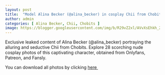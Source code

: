 ```yaml
---
layout: post
title:  "Model Alina Becker (@alina_becker) in cosplay Chii from Chobits - 28 leaked photos from Onlyfans, Patreon, and Fansly"
author: admin
categories: [ Alina Becker, Chii, Chobits ]
image: https://blogger.googleusercontent.com/img/b/R29vZ2xl/AVvXsEhkh_2sn0cyGJit4CSnYsWsFV6N6AE433jplJJ-B-ykivXVxaQMHEpl6dMprWWVPbrvLD6hXZ2guZi8F5yaiq0nOJy7Bj3xlJzCkv1PcP2gqKMRfGLYKRYocPfWTglYFo4A-5QRi2ijGlX7tzQDoYJnVWWwqkPxxnU3-HoRjAPXgvUmbMpsEysUyIqjD_aI/s1600/01.webp
---
```


Exclusive leaked content of Alina Becker (@alina_becker) portraying the alluring and seductive Chii from Chobits. Explore 28 scorching nude cosplay photos of this captivating character, obtained from Onlyfans, Patreon, and Fansly.

<p>You can download all photos by clicking <a href="http://ouo.io/qs/OzRuKBTK?s=https://www.mediafire.com/file/azskncjupapbm58/Model+Alina+Becker+(@alina_becker)+in+cosplay+Chii+from+Chobits+-+28+leaked+photos+from+Onlyfans,+Patreon,+and+Fansly.rar/file">here&nbsp;</a></p>

<div class="separator" style="clear: both;"><a href="https://blogger.googleusercontent.com/img/b/R29vZ2xl/AVvXsEhkh_2sn0cyGJit4CSnYsWsFV6N6AE433jplJJ-B-ykivXVxaQMHEpl6dMprWWVPbrvLD6hXZ2guZi8F5yaiq0nOJy7Bj3xlJzCkv1PcP2gqKMRfGLYKRYocPfWTglYFo4A-5QRi2ijGlX7tzQDoYJnVWWwqkPxxnU3-HoRjAPXgvUmbMpsEysUyIqjD_aI/s1600/01.webp" style="display: block; padding: 1em 0; text-align: center; "><img alt="" border="0" data-original-height="1920" data-original-width="1280" src="https://blogger.googleusercontent.com/img/b/R29vZ2xl/AVvXsEhkh_2sn0cyGJit4CSnYsWsFV6N6AE433jplJJ-B-ykivXVxaQMHEpl6dMprWWVPbrvLD6hXZ2guZi8F5yaiq0nOJy7Bj3xlJzCkv1PcP2gqKMRfGLYKRYocPfWTglYFo4A-5QRi2ijGlX7tzQDoYJnVWWwqkPxxnU3-HoRjAPXgvUmbMpsEysUyIqjD_aI/s1600/01.webp"/></a></div><div class="separator" style="clear: both;"><a href="https://blogger.googleusercontent.com/img/b/R29vZ2xl/AVvXsEiV6W53ei3Ujs4EI0B8ghAAxTCBHvwF_QYxJfHS2esW-7PmVpi07tUwpPwDQkPP9MMRZ6VslTlmWqNqo_W2EX5KE9ZxqZ-faBf-EMAY_RX-anVoePi-904ENU884A-NQVW9vSpsUSekrDt2Ziou-Oenm_EhyphenhyphenMhDP-qQCGMnD6Q39mUkcvta16DDmZ_vEHxB/s1600/02.webp" style="display: block; padding: 1em 0; text-align: center; "><img alt="" border="0" data-original-height="1920" data-original-width="1280" src="https://blogger.googleusercontent.com/img/b/R29vZ2xl/AVvXsEiV6W53ei3Ujs4EI0B8ghAAxTCBHvwF_QYxJfHS2esW-7PmVpi07tUwpPwDQkPP9MMRZ6VslTlmWqNqo_W2EX5KE9ZxqZ-faBf-EMAY_RX-anVoePi-904ENU884A-NQVW9vSpsUSekrDt2Ziou-Oenm_EhyphenhyphenMhDP-qQCGMnD6Q39mUkcvta16DDmZ_vEHxB/s1600/02.webp"/></a></div><div class="separator" style="clear: both;"><a href="https://blogger.googleusercontent.com/img/b/R29vZ2xl/AVvXsEjEQIH45xk2dHIsbhhBXKHa1cq1Q3zb44ZToyM9kEi0g3hpazJxcQdHBh7zLRRM_5ZprimzX19d_0geVx4_20-eX5PXDw0M0944SB9TX8tJZ8bF3ru16N9meu_hrhvgTcWGTN4_jkM2GBLa-_X1aKowuqiKWYi4AVObo3rcY2Qf2IuQZzsgahGf5xRXVLUJ/s1600/03.webp" style="display: block; padding: 1em 0; text-align: center; "><img alt="" border="0" data-original-height="1920" data-original-width="1280" src="https://blogger.googleusercontent.com/img/b/R29vZ2xl/AVvXsEjEQIH45xk2dHIsbhhBXKHa1cq1Q3zb44ZToyM9kEi0g3hpazJxcQdHBh7zLRRM_5ZprimzX19d_0geVx4_20-eX5PXDw0M0944SB9TX8tJZ8bF3ru16N9meu_hrhvgTcWGTN4_jkM2GBLa-_X1aKowuqiKWYi4AVObo3rcY2Qf2IuQZzsgahGf5xRXVLUJ/s1600/03.webp"/></a></div><div class="separator" style="clear: both;"><a href="https://blogger.googleusercontent.com/img/b/R29vZ2xl/AVvXsEgHNdF0U97xr6l4qGU-v4y5eU9j05Ca3j7ez_LzTWJCTcre76QsrmUZwi4yH1PxK2dWwddv9WIFDYNCdMTAyE2H76UjIpV2oI0AMAHxC4qBfiuZ7xWSc896dNn1g89EnEWZs4ZmPwwYuyuuNuO6WaY6jS9eh5ftrv3sn4wBWZKUvqPSVlL4gewIGU_H3mj0/s1600/04.webp" style="display: block; padding: 1em 0; text-align: center; "><img alt="" border="0" data-original-height="853" data-original-width="1280" src="https://blogger.googleusercontent.com/img/b/R29vZ2xl/AVvXsEgHNdF0U97xr6l4qGU-v4y5eU9j05Ca3j7ez_LzTWJCTcre76QsrmUZwi4yH1PxK2dWwddv9WIFDYNCdMTAyE2H76UjIpV2oI0AMAHxC4qBfiuZ7xWSc896dNn1g89EnEWZs4ZmPwwYuyuuNuO6WaY6jS9eh5ftrv3sn4wBWZKUvqPSVlL4gewIGU_H3mj0/s1600/04.webp"/></a></div><div class="separator" style="clear: both;"><a href="https://blogger.googleusercontent.com/img/b/R29vZ2xl/AVvXsEhKPgymTYsvSuS6ST9R1gu0A_Yk6mZjRLp7l0KQ7GZWl2fH0otwpkc_Zwaef-c_7lktfzyAr_gyBH6Gmqvyco-Pyjw-XgOruYOASOQ8fIifysGlCvtZIUBXu4S2aaqAUNXtPOBd7mOJgAL3Am1iTZ2Xau4nvrtXREmfHW71zLr62twMZ90_5BxosF49yv0A/s1600/05.webp" style="display: block; padding: 1em 0; text-align: center; "><img alt="" border="0" data-original-height="1920" data-original-width="1280" src="https://blogger.googleusercontent.com/img/b/R29vZ2xl/AVvXsEhKPgymTYsvSuS6ST9R1gu0A_Yk6mZjRLp7l0KQ7GZWl2fH0otwpkc_Zwaef-c_7lktfzyAr_gyBH6Gmqvyco-Pyjw-XgOruYOASOQ8fIifysGlCvtZIUBXu4S2aaqAUNXtPOBd7mOJgAL3Am1iTZ2Xau4nvrtXREmfHW71zLr62twMZ90_5BxosF49yv0A/s1600/05.webp"/></a></div><div class="separator" style="clear: both;"><a href="https://blogger.googleusercontent.com/img/b/R29vZ2xl/AVvXsEjoTcMiz1HTvRO53_3qK7g1Rt6oBWGBTW92mhkKEngoBg0vOfBmPy7NdUVViV6StuTRQmfyYawEKZu-GtYrYS0E7U0WLHA44J0UyVDcb57tPVLUpGNYDmMgCaB4D4OTGljLUiKBm25P5YSui_DUVVfFxLKQYLUUNWUSlKuyHBqzkgYTuDuRT2TCw1of1BLp/s1600/06.webp" style="display: block; padding: 1em 0; text-align: center; "><img alt="" border="0" data-original-height="1920" data-original-width="1280" src="https://blogger.googleusercontent.com/img/b/R29vZ2xl/AVvXsEjoTcMiz1HTvRO53_3qK7g1Rt6oBWGBTW92mhkKEngoBg0vOfBmPy7NdUVViV6StuTRQmfyYawEKZu-GtYrYS0E7U0WLHA44J0UyVDcb57tPVLUpGNYDmMgCaB4D4OTGljLUiKBm25P5YSui_DUVVfFxLKQYLUUNWUSlKuyHBqzkgYTuDuRT2TCw1of1BLp/s1600/06.webp"/></a></div><div class="separator" style="clear: both;"><a href="https://blogger.googleusercontent.com/img/b/R29vZ2xl/AVvXsEigSpoLCOktcgw2NfGJa9LAC-SWRR37d11zNnOJD-_j8ZYqbS16eKx90y7OHujuA9g5M2Fj03yGuVTk0HiSfjTaZuebZqsxE7gpTjRp4XawdjfP0yznn1jdqqbHlQjZ1Omi9rcBBpryU4vVgrSnm35Jkmtm2ZGoeoQUUE0QcVdHZIfwBXcYZ7OZH460MgxL/s1600/07.webp" style="display: block; padding: 1em 0; text-align: center; "><img alt="" border="0" data-original-height="1920" data-original-width="1280" src="https://blogger.googleusercontent.com/img/b/R29vZ2xl/AVvXsEigSpoLCOktcgw2NfGJa9LAC-SWRR37d11zNnOJD-_j8ZYqbS16eKx90y7OHujuA9g5M2Fj03yGuVTk0HiSfjTaZuebZqsxE7gpTjRp4XawdjfP0yznn1jdqqbHlQjZ1Omi9rcBBpryU4vVgrSnm35Jkmtm2ZGoeoQUUE0QcVdHZIfwBXcYZ7OZH460MgxL/s1600/07.webp"/></a></div><div class="separator" style="clear: both;"><a href="https://blogger.googleusercontent.com/img/b/R29vZ2xl/AVvXsEi-9oNFsmC0lwFU-4EJxDVl-qH5u2pjSlt17bkLa66tmRxCR2C_iylSydveWeZwfUYzjn4Gtu9S4tC_Z5MRSfKrDm38Tz9m5T0ySCVJgiHkj-5xv7mRS7dGuvkScaz8YovCyFiO29bbpRiDuCDaEMLrwqeYJaHQ1rLCHr9Ya_mEn5v5ADl8FXOWTI6AIO84/s1600/08.webp" style="display: block; padding: 1em 0; text-align: center; "><img alt="" border="0" data-original-height="1920" data-original-width="1280" src="https://blogger.googleusercontent.com/img/b/R29vZ2xl/AVvXsEi-9oNFsmC0lwFU-4EJxDVl-qH5u2pjSlt17bkLa66tmRxCR2C_iylSydveWeZwfUYzjn4Gtu9S4tC_Z5MRSfKrDm38Tz9m5T0ySCVJgiHkj-5xv7mRS7dGuvkScaz8YovCyFiO29bbpRiDuCDaEMLrwqeYJaHQ1rLCHr9Ya_mEn5v5ADl8FXOWTI6AIO84/s1600/08.webp"/></a></div><div class="separator" style="clear: both;"><a href="https://blogger.googleusercontent.com/img/b/R29vZ2xl/AVvXsEgIdcv0KCL_3ctmhBshyphenhyphenmi3SWl2uudoNX_Q_FgDuVmi44fxcV-r3ERCDPXHtnCuVvUHcr_u9bp8z4COO2foQdBy12XJJQdJGITVHwcMPlpmU-tJfwxCHu3AjqfMSo_9PAWcjxTMxT0ahErhjLmJsH73a9Bgs6ip9w-OZG6pQVO1s8rH2yUhi1oz_XAxWJNa/s1600/09.webp" style="display: block; padding: 1em 0; text-align: center; "><img alt="" border="0" data-original-height="1920" data-original-width="1280" src="https://blogger.googleusercontent.com/img/b/R29vZ2xl/AVvXsEgIdcv0KCL_3ctmhBshyphenhyphenmi3SWl2uudoNX_Q_FgDuVmi44fxcV-r3ERCDPXHtnCuVvUHcr_u9bp8z4COO2foQdBy12XJJQdJGITVHwcMPlpmU-tJfwxCHu3AjqfMSo_9PAWcjxTMxT0ahErhjLmJsH73a9Bgs6ip9w-OZG6pQVO1s8rH2yUhi1oz_XAxWJNa/s1600/09.webp"/></a></div><div class="separator" style="clear: both;"><a href="https://blogger.googleusercontent.com/img/b/R29vZ2xl/AVvXsEglSkyBjG34El5iLmGSZTL3duvy9F5mIcNCsv5EtUKrO4yxdhTEkLadcPhOe2upNJBAxQCa70AIxYmhfs-1nd8gIhQ8be1Ko-QOYpPFy0FKT_CQ-3gNh0556d0HQvoVTiszY3v9sQ4Nt2hI7StTycwxI0DxhsQh__PDc70qPcE7IPd5uObVcds2V5bmZ_g3/s1600/10.webp" style="display: block; padding: 1em 0; text-align: center; "><img alt="" border="0" data-original-height="1920" data-original-width="1280" src="https://blogger.googleusercontent.com/img/b/R29vZ2xl/AVvXsEglSkyBjG34El5iLmGSZTL3duvy9F5mIcNCsv5EtUKrO4yxdhTEkLadcPhOe2upNJBAxQCa70AIxYmhfs-1nd8gIhQ8be1Ko-QOYpPFy0FKT_CQ-3gNh0556d0HQvoVTiszY3v9sQ4Nt2hI7StTycwxI0DxhsQh__PDc70qPcE7IPd5uObVcds2V5bmZ_g3/s1600/10.webp"/></a></div><div class="separator" style="clear: both;"><a href="https://blogger.googleusercontent.com/img/b/R29vZ2xl/AVvXsEhMFHSqjMGrw22eqsH4qklW14jUw407RjHIEFOkzySxPAag0GABpsoFTcpfDE3luvbvT9aZXgkkjgv0SAAs1TBzx-61ve_uOPmMCLo_uLO5KGDjmxDd_PrfQV6EuzlEz5d6pDF2dsyg0ekdrchyphenhyphenIAXCcRx3083guxFKAePfMWPtDpMdqIZnK96g2uSsk2SC/s1600/11.webp" style="display: block; padding: 1em 0; text-align: center; "><img alt="" border="0" data-original-height="1920" data-original-width="1280" src="https://blogger.googleusercontent.com/img/b/R29vZ2xl/AVvXsEhMFHSqjMGrw22eqsH4qklW14jUw407RjHIEFOkzySxPAag0GABpsoFTcpfDE3luvbvT9aZXgkkjgv0SAAs1TBzx-61ve_uOPmMCLo_uLO5KGDjmxDd_PrfQV6EuzlEz5d6pDF2dsyg0ekdrchyphenhyphenIAXCcRx3083guxFKAePfMWPtDpMdqIZnK96g2uSsk2SC/s1600/11.webp"/></a></div><div class="separator" style="clear: both;"><a href="https://blogger.googleusercontent.com/img/b/R29vZ2xl/AVvXsEjQpWVOej95W1Akq7urKwMqU_1LYxJWnaTLus_GhpnS6yD4CoG4aWsFQ-XEDiqh-W-Dm639mbj7NRAZkOkVZTldmCGVnHCBtY-3nprefAV4hqK0YW6MdfKxbwac5xLwCn5XrHsiNTG2nhHu4D1EYdmwyWUJz9Innhq3RDjcvlcqJJrs4q5ec2UKO1yKI5Oi/s1600/12.webp" style="display: block; padding: 1em 0; text-align: center; "><img alt="" border="0" data-original-height="1920" data-original-width="1280" src="https://blogger.googleusercontent.com/img/b/R29vZ2xl/AVvXsEjQpWVOej95W1Akq7urKwMqU_1LYxJWnaTLus_GhpnS6yD4CoG4aWsFQ-XEDiqh-W-Dm639mbj7NRAZkOkVZTldmCGVnHCBtY-3nprefAV4hqK0YW6MdfKxbwac5xLwCn5XrHsiNTG2nhHu4D1EYdmwyWUJz9Innhq3RDjcvlcqJJrs4q5ec2UKO1yKI5Oi/s1600/12.webp"/></a></div><div class="separator" style="clear: both;"><a href="https://blogger.googleusercontent.com/img/b/R29vZ2xl/AVvXsEi8mhbmRO-USoZEpixBTJtrD0wIV7_SrTGP8dt2HFlu0rsXF90iS1fSFtHcHIfVH2jLypWRfvvlb-DJQkOhtwAv-CHIBj3etSjWDrJ6QGN21rNz2UJT0YAFz4NvSrHj0F7zC27kw9n05xwq_EuyTLi6tmFB1wYhRbbX7fOeZi-uwHLaLE-r4QJIwv0ROwKt/s1600/13.webp" style="display: block; padding: 1em 0; text-align: center; "><img alt="" border="0" data-original-height="1920" data-original-width="1280" src="https://blogger.googleusercontent.com/img/b/R29vZ2xl/AVvXsEi8mhbmRO-USoZEpixBTJtrD0wIV7_SrTGP8dt2HFlu0rsXF90iS1fSFtHcHIfVH2jLypWRfvvlb-DJQkOhtwAv-CHIBj3etSjWDrJ6QGN21rNz2UJT0YAFz4NvSrHj0F7zC27kw9n05xwq_EuyTLi6tmFB1wYhRbbX7fOeZi-uwHLaLE-r4QJIwv0ROwKt/s1600/13.webp"/></a></div><div class="separator" style="clear: both;"><a href="https://blogger.googleusercontent.com/img/b/R29vZ2xl/AVvXsEiq1CgvIPSnoIgot1UycmyGuWFHDJoce1jphkeCwcQ0HkhD9SwJoUDtrsYYwKK6tz5LAeANVobqyeGfJBqve0qhCxnWoVJ4rWSiRwSJfJs-qhAIFYHQaGbPex9rOS-seK5hpwmNhQ0MKXNfbTyc34gOEioEzGEm1TJ2WvFKAaRYrmL-hbX-yNvxJGjtbc54/s1600/14.webp" style="display: block; padding: 1em 0; text-align: center; "><img alt="" border="0" data-original-height="1920" data-original-width="1280" src="https://blogger.googleusercontent.com/img/b/R29vZ2xl/AVvXsEiq1CgvIPSnoIgot1UycmyGuWFHDJoce1jphkeCwcQ0HkhD9SwJoUDtrsYYwKK6tz5LAeANVobqyeGfJBqve0qhCxnWoVJ4rWSiRwSJfJs-qhAIFYHQaGbPex9rOS-seK5hpwmNhQ0MKXNfbTyc34gOEioEzGEm1TJ2WvFKAaRYrmL-hbX-yNvxJGjtbc54/s1600/14.webp"/></a></div><div class="separator" style="clear: both;"><a href="https://blogger.googleusercontent.com/img/b/R29vZ2xl/AVvXsEjiWb2sCGYkURs2NLjxzuE1QCIdWwMFv34F7UHZxCQ1V_1gr_RRwQaD5DB1KnJN_OClmxUfWMiZ0eAQ3PDfNpOhyphenhyphenadpkWU-dDTQKTgc27fa1QKRFBkiJ144qhInQs5J-0spoSb8hLQ6TcdynrMLnT2giaE_72-s65KhuJ7Fu29R8cRMZ65kSjKjjIpcUADm/s1600/15.webp" style="display: block; padding: 1em 0; text-align: center; "><img alt="" border="0" data-original-height="1920" data-original-width="1280" src="https://blogger.googleusercontent.com/img/b/R29vZ2xl/AVvXsEjiWb2sCGYkURs2NLjxzuE1QCIdWwMFv34F7UHZxCQ1V_1gr_RRwQaD5DB1KnJN_OClmxUfWMiZ0eAQ3PDfNpOhyphenhyphenadpkWU-dDTQKTgc27fa1QKRFBkiJ144qhInQs5J-0spoSb8hLQ6TcdynrMLnT2giaE_72-s65KhuJ7Fu29R8cRMZ65kSjKjjIpcUADm/s1600/15.webp"/></a></div><div class="separator" style="clear: both;"><a href="https://blogger.googleusercontent.com/img/b/R29vZ2xl/AVvXsEgxAoJupcvknymPYHjjPEMHQCHPLlmKveycGPqKwelJ3DAq8RcjbSwLwJaUJH9GoQ6SSGVT8rDyn5z0Vt9ni8UA2FA6X3I-ppS4euK8HJ6ol22CeEpkxgWSNwSBWIlCNvK01-kteHll07woKH7LdhcKmuIhqzsuHXFDo_vu1qy2tclCyLTB7wW1VRBmB8Af/s1600/16.webp" style="display: block; padding: 1em 0; text-align: center; "><img alt="" border="0" data-original-height="1920" data-original-width="1280" src="https://blogger.googleusercontent.com/img/b/R29vZ2xl/AVvXsEgxAoJupcvknymPYHjjPEMHQCHPLlmKveycGPqKwelJ3DAq8RcjbSwLwJaUJH9GoQ6SSGVT8rDyn5z0Vt9ni8UA2FA6X3I-ppS4euK8HJ6ol22CeEpkxgWSNwSBWIlCNvK01-kteHll07woKH7LdhcKmuIhqzsuHXFDo_vu1qy2tclCyLTB7wW1VRBmB8Af/s1600/16.webp"/></a></div><div class="separator" style="clear: both;"><a href="https://blogger.googleusercontent.com/img/b/R29vZ2xl/AVvXsEgZsTR8DWOn9IgBnWCqen9julKj-1ctPTtaxx1tPyE1HYC0_ntorpVz8bZFrYPLma6O6SDZxnNSzt4JvsJgTBcIdA-nvlsCFVt30aGDtx_Ltt2qb3GKlUtnlbSGAyuupm1dfqoz2B6YgvWesJFd5qrwu6f2hAfBo8xSUsdS4RWNI9T7FTIdQV68iSP-xjYw/s1600/17.webp" style="display: block; padding: 1em 0; text-align: center; "><img alt="" border="0" data-original-height="1920" data-original-width="1280" src="https://blogger.googleusercontent.com/img/b/R29vZ2xl/AVvXsEgZsTR8DWOn9IgBnWCqen9julKj-1ctPTtaxx1tPyE1HYC0_ntorpVz8bZFrYPLma6O6SDZxnNSzt4JvsJgTBcIdA-nvlsCFVt30aGDtx_Ltt2qb3GKlUtnlbSGAyuupm1dfqoz2B6YgvWesJFd5qrwu6f2hAfBo8xSUsdS4RWNI9T7FTIdQV68iSP-xjYw/s1600/17.webp"/></a></div><div class="separator" style="clear: both;"><a href="https://blogger.googleusercontent.com/img/b/R29vZ2xl/AVvXsEh-LUvaSe9l7UCxAAHKmSAiyzPvYENiy_vVQQgv2ZK4cB-BqDmgLVbmhNFrDq26wyb6v_-OTwHBFfu9yO5E17TgeXS775MG1fX0RduPswFLlTVMkbnb6Ifn_wQ0qGTfrtIMdo3LqwlsBZaFS1xvwPKvCxJBlrrP8-MlughrIw6YmG2Q3HofKTMEWmPhcifT/s1600/18.webp" style="display: block; padding: 1em 0; text-align: center; "><img alt="" border="0" data-original-height="1920" data-original-width="1280" src="https://blogger.googleusercontent.com/img/b/R29vZ2xl/AVvXsEh-LUvaSe9l7UCxAAHKmSAiyzPvYENiy_vVQQgv2ZK4cB-BqDmgLVbmhNFrDq26wyb6v_-OTwHBFfu9yO5E17TgeXS775MG1fX0RduPswFLlTVMkbnb6Ifn_wQ0qGTfrtIMdo3LqwlsBZaFS1xvwPKvCxJBlrrP8-MlughrIw6YmG2Q3HofKTMEWmPhcifT/s1600/18.webp"/></a></div><div class="separator" style="clear: both;"><a href="https://blogger.googleusercontent.com/img/b/R29vZ2xl/AVvXsEi5pYa-HxOxYj_ge95fGhycQUm0Psc7CdDj17W27GnYVNhGhTvYjGINbJwqdLmiDzAEKJdrtwKxCFDOcp3qr29EeBzfHwEBi-7qx_IVFhqg-IUkQFZzwsz7oMGD7W7WAYINIFFrluANI6wftej6PWgxljBvLgIk3RQOe6w5WPD6xIEM6eZZ4V0ICoIWpgYk/s1600/19.webp" style="display: block; padding: 1em 0; text-align: center; "><img alt="" border="0" data-original-height="853" data-original-width="1280" src="https://blogger.googleusercontent.com/img/b/R29vZ2xl/AVvXsEi5pYa-HxOxYj_ge95fGhycQUm0Psc7CdDj17W27GnYVNhGhTvYjGINbJwqdLmiDzAEKJdrtwKxCFDOcp3qr29EeBzfHwEBi-7qx_IVFhqg-IUkQFZzwsz7oMGD7W7WAYINIFFrluANI6wftej6PWgxljBvLgIk3RQOe6w5WPD6xIEM6eZZ4V0ICoIWpgYk/s1600/19.webp"/></a></div><div class="separator" style="clear: both;"><a href="https://blogger.googleusercontent.com/img/b/R29vZ2xl/AVvXsEhp7AOOg5Ke_o9Fy1iWe22BqTNkkFjgAKeemRBauV5zENNHEi0IlHCbh-DCPTL2RcBA2LXEtN3OFEU_Y9eXWMGjULpuQV2tG0e-ioXfZlgNDCD5iTBd4l3He-2ydj72n_fwNGARX9zO8uIjViMhmHGoWOstujnJ-FBPMJzdOEg19UGITlE5-6uxdOlOljOi/s1600/20.webp" style="display: block; padding: 1em 0; text-align: center; "><img alt="" border="0" data-original-height="1920" data-original-width="1280" src="https://blogger.googleusercontent.com/img/b/R29vZ2xl/AVvXsEhp7AOOg5Ke_o9Fy1iWe22BqTNkkFjgAKeemRBauV5zENNHEi0IlHCbh-DCPTL2RcBA2LXEtN3OFEU_Y9eXWMGjULpuQV2tG0e-ioXfZlgNDCD5iTBd4l3He-2ydj72n_fwNGARX9zO8uIjViMhmHGoWOstujnJ-FBPMJzdOEg19UGITlE5-6uxdOlOljOi/s1600/20.webp"/></a></div><div class="separator" style="clear: both;"><a href="https://blogger.googleusercontent.com/img/b/R29vZ2xl/AVvXsEgfTkUSdm9ceHEDyQf_GHc7Jml5sb6wl_0loDXr8CnoYZU4mzcpb-wadB3px3BoQOgSwwET3p6RJsZOOvp5_mH08fkLuU9d-WALSgDVEHsumzVB6mJYpuGCbWPHoO9JP_u6ON3tgXHikao6WVRmLxK7bxYdIW6zSeRu4CfphBZhkwvfypPZs1inbBr9gLKX/s1600/21.webp" style="display: block; padding: 1em 0; text-align: center; "><img alt="" border="0" data-original-height="853" data-original-width="1280" src="https://blogger.googleusercontent.com/img/b/R29vZ2xl/AVvXsEgfTkUSdm9ceHEDyQf_GHc7Jml5sb6wl_0loDXr8CnoYZU4mzcpb-wadB3px3BoQOgSwwET3p6RJsZOOvp5_mH08fkLuU9d-WALSgDVEHsumzVB6mJYpuGCbWPHoO9JP_u6ON3tgXHikao6WVRmLxK7bxYdIW6zSeRu4CfphBZhkwvfypPZs1inbBr9gLKX/s1600/21.webp"/></a></div><div class="separator" style="clear: both;"><a href="https://blogger.googleusercontent.com/img/b/R29vZ2xl/AVvXsEh1jP987GhN7BWI5pJfmBo-MO1jOS2g-aRBcXPNf8k6kuvmVLElY1u620fRgtll8JLDk081fV3OHNtEw8YQ9YwWhC9mA3Q-8G1ZGqliZwGRwZXOmJMBKLIEXz5c0mEEmPjykJQY1i4KJba0ab1Buvaa_Z-_6bUu7MvxNK5jeaOEM9HtMwtCPzHUujR94OiN/s1600/22.webp" style="display: block; padding: 1em 0; text-align: center; "><img alt="" border="0" data-original-height="853" data-original-width="1280" src="https://blogger.googleusercontent.com/img/b/R29vZ2xl/AVvXsEh1jP987GhN7BWI5pJfmBo-MO1jOS2g-aRBcXPNf8k6kuvmVLElY1u620fRgtll8JLDk081fV3OHNtEw8YQ9YwWhC9mA3Q-8G1ZGqliZwGRwZXOmJMBKLIEXz5c0mEEmPjykJQY1i4KJba0ab1Buvaa_Z-_6bUu7MvxNK5jeaOEM9HtMwtCPzHUujR94OiN/s1600/22.webp"/></a></div><div class="separator" style="clear: both;"><a href="https://blogger.googleusercontent.com/img/b/R29vZ2xl/AVvXsEgyiYW71RLLenN_F5ht7E856bavJwuSq_r2jm_EJd2vWALSjYcXOSYT9G51QI1EgGG3LpZLeQn2944H6i74zvB1Bimx7iqcqZqd9uQqTfkzFIUHUZf5cdRPfk4-y4Y25_lJbo3geT74FiPPE8xEkwHojdvV98ypmBXOw3ANtPbeyMy07bWzjeV1tvtVqeAk/s1600/23.webp" style="display: block; padding: 1em 0; text-align: center; "><img alt="" border="0" data-original-height="1725" data-original-width="1280" src="https://blogger.googleusercontent.com/img/b/R29vZ2xl/AVvXsEgyiYW71RLLenN_F5ht7E856bavJwuSq_r2jm_EJd2vWALSjYcXOSYT9G51QI1EgGG3LpZLeQn2944H6i74zvB1Bimx7iqcqZqd9uQqTfkzFIUHUZf5cdRPfk4-y4Y25_lJbo3geT74FiPPE8xEkwHojdvV98ypmBXOw3ANtPbeyMy07bWzjeV1tvtVqeAk/s1600/23.webp"/></a></div><div class="separator" style="clear: both;"><a href="https://blogger.googleusercontent.com/img/b/R29vZ2xl/AVvXsEiZ2AtSWA36D_vr_WlQjtdxgcrKaq51_KCLzwbKILdMTSf6B-NPG3sC8dJ1FTMApqCF_lrlLMk3VFICRuFSsNYnaRnJd0GhSnsvyYuNLsnOAY5BvlEJAnv_J7QXw3tfArVVlTAHeQwqGwhNxds64YwBqmLz7IGvRZilbQ4jPdlIq9nsPj7tg7dGj_nUq8JW/s1600/24.webp" style="display: block; padding: 1em 0; text-align: center; "><img alt="" border="0" data-original-height="1707" data-original-width="1280" src="https://blogger.googleusercontent.com/img/b/R29vZ2xl/AVvXsEiZ2AtSWA36D_vr_WlQjtdxgcrKaq51_KCLzwbKILdMTSf6B-NPG3sC8dJ1FTMApqCF_lrlLMk3VFICRuFSsNYnaRnJd0GhSnsvyYuNLsnOAY5BvlEJAnv_J7QXw3tfArVVlTAHeQwqGwhNxds64YwBqmLz7IGvRZilbQ4jPdlIq9nsPj7tg7dGj_nUq8JW/s1600/24.webp"/></a></div><div class="separator" style="clear: both;"><a href="https://blogger.googleusercontent.com/img/b/R29vZ2xl/AVvXsEi6mIyMqU3sABpxXVqYwkEviUXLqAXoQ_xxxk72ceFeeps5ZxMvPPxkVGkVxUAaf5HniWWSESI9V-hSfB3JvaUjlbJWFKsVOF4qG_ETx14plZQ_HkPdKlshx0A0LxQs7DMOy3PJ4uAC0UFhjxm0lJrN-U-bYXQ5_XtZLqz78EUVhxPFhBZpa0eVfKm3IHqR/s1600/25.webp" style="display: block; padding: 1em 0; text-align: center; "><img alt="" border="0" data-original-height="1707" data-original-width="1280" src="https://blogger.googleusercontent.com/img/b/R29vZ2xl/AVvXsEi6mIyMqU3sABpxXVqYwkEviUXLqAXoQ_xxxk72ceFeeps5ZxMvPPxkVGkVxUAaf5HniWWSESI9V-hSfB3JvaUjlbJWFKsVOF4qG_ETx14plZQ_HkPdKlshx0A0LxQs7DMOy3PJ4uAC0UFhjxm0lJrN-U-bYXQ5_XtZLqz78EUVhxPFhBZpa0eVfKm3IHqR/s1600/25.webp"/></a></div><div class="separator" style="clear: both;"><a href="https://blogger.googleusercontent.com/img/b/R29vZ2xl/AVvXsEj3wLXnQW4Ih0W-IWq5YX0pnrVWtbHa-tiieQeMSRPkbV_UZZ97RojPbbgmweTgsmDuQ_H2ILbLWGQqNSRCOL5fUlWG1sAIWPbzEsbAPc9tYU-gXfj-4Q0kIr-zRB1M0CR05B1iZq6FssiHKh4dGgmpE-up58p0ol5OzOkA5dr0YkR9cDiASQOINlnjYMXu/s1600/26.webp" style="display: block; padding: 1em 0; text-align: center; "><img alt="" border="0" data-original-height="1707" data-original-width="1280" src="https://blogger.googleusercontent.com/img/b/R29vZ2xl/AVvXsEj3wLXnQW4Ih0W-IWq5YX0pnrVWtbHa-tiieQeMSRPkbV_UZZ97RojPbbgmweTgsmDuQ_H2ILbLWGQqNSRCOL5fUlWG1sAIWPbzEsbAPc9tYU-gXfj-4Q0kIr-zRB1M0CR05B1iZq6FssiHKh4dGgmpE-up58p0ol5OzOkA5dr0YkR9cDiASQOINlnjYMXu/s1600/26.webp"/></a></div><div class="separator" style="clear: both;"><a href="https://blogger.googleusercontent.com/img/b/R29vZ2xl/AVvXsEi5EeWzAmoyeOcb5VyJBzVi1Rar8wHhUX3c3fbqMKCSaZ4S4hkdJZ6z9UJa4BwzyLxM2FrzulxJ2whyphenhyphenHtT76Eiw-7JYmHq11PykMfNRfqU499AdNqmu4dUJcTcXxNKHnXiTVy8rb5uJOzcWg7n9yIQNBn5aGcA0VjFEkHl701kyRgf4ijIrLpRIUEHnNkll/s1600/27.webp" style="display: block; padding: 1em 0; text-align: center; "><img alt="" border="0" data-original-height="1707" data-original-width="1280" src="https://blogger.googleusercontent.com/img/b/R29vZ2xl/AVvXsEi5EeWzAmoyeOcb5VyJBzVi1Rar8wHhUX3c3fbqMKCSaZ4S4hkdJZ6z9UJa4BwzyLxM2FrzulxJ2whyphenhyphenHtT76Eiw-7JYmHq11PykMfNRfqU499AdNqmu4dUJcTcXxNKHnXiTVy8rb5uJOzcWg7n9yIQNBn5aGcA0VjFEkHl701kyRgf4ijIrLpRIUEHnNkll/s1600/27.webp"/></a></div><div class="separator" style="clear: both;"><a href="https://blogger.googleusercontent.com/img/b/R29vZ2xl/AVvXsEj8H5K0OsVsDV5hFkMwpiTDMmd4ft9IYkI7lSNG6FBMGwb6JRDC6gBQQuwaVoI0QGuPW_Gz4-79ypDTft9xNcRt6vu077zmQJ0BGE7eJ4ubtzXwbmngDlwtea5KVtBoXEWXvTJyMiL0NtScDtYN-1Pi0ZmdHjr08WTR04EycRAZKLim_is5lXpw0y0VopSp/s1600/28.webp" style="display: block; padding: 1em 0; text-align: center; "><img alt="" border="0" data-original-height="1707" data-original-width="1280" src="https://blogger.googleusercontent.com/img/b/R29vZ2xl/AVvXsEj8H5K0OsVsDV5hFkMwpiTDMmd4ft9IYkI7lSNG6FBMGwb6JRDC6gBQQuwaVoI0QGuPW_Gz4-79ypDTft9xNcRt6vu077zmQJ0BGE7eJ4ubtzXwbmngDlwtea5KVtBoXEWXvTJyMiL0NtScDtYN-1Pi0ZmdHjr08WTR04EycRAZKLim_is5lXpw0y0VopSp/s1600/28.webp"/></a></div>